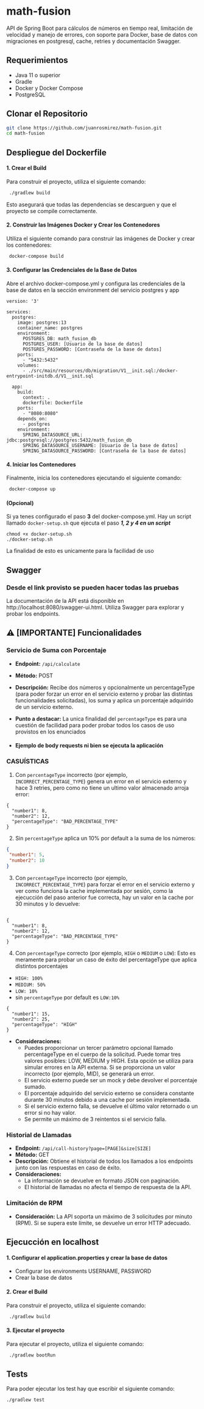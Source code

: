 # math-fusion

API de Spring Boot para cálculos de números en tiempo real, limitación de velocidad y manejo de errores, con soporte para Docker, base de datos con migraciones en postgresql, cache, retries y documentación Swagger.


## Requerimientos

- Java 11 o superior
- Gradle
- Docker y Docker Compose
- PostgreSQL

## Clonar el Repositorio

```bash
git clone https://github.com/juanrosmirez/math-fusion.git
cd math-fusion
```

## Despliegue del Dockerfile

#### 1. Crear el Build
Para construir el proyecto, utiliza el siguiente comando:

```bash
 ./gradlew build
```

Esto asegurará que todas las dependencias se descarguen y que el proyecto se compile correctamente.

#### 2. Construir las Imágenes Docker y Crear los Contenedores

Utiliza el siguiente comando para construir las imágenes de Docker y crear los contenedores:

```bash
 docker-compose build
```

#### 3. Configurar las Credenciales de la Base de Datos

Abre el archivo docker-compose.yml y configura las credenciales de la base de datos en la sección environment del servicio postgres y app

```
version: '3'

services:
  postgres:
    image: postgres:13
    container_name: postgres
    environment:
      POSTGRES_DB: math_fusion_db
      POSTGRES_USER: [Usuario de la base de datos]
      POSTGRES_PASSWORD: [Contraseña de la base de datos]
    ports:
      - "5432:5432"
    volumes:
      - ./src/main/resources/db/migration/V1__init.sql:/docker-entrypoint-initdb.d/V1__init.sql

  app:
    build:
      context: .
      dockerfile: Dockerfile
    ports:
      - "8080:8080"    
    depends_on:
      - postgres
    environment:
      SPRING_DATASOURCE_URL: jdbc:postgresql://postgres:5432/math_fusion_db
      SPRING_DATASOURCE_USERNAME: [Usuario de la base de datos]
      SPRING_DATASOURCE_PASSWORD: [Contraseña de la base de datos]
```


#### 4. Iniciar los Contenedores
Finalmente, inicia los contenedores ejecutando el siguiente comando:
```bash
 docker-compose up
```

#### (Opcional)
Si ya tenes configurado el paso **3** del docker-compose.yml. Hay un script llamado `docker-setup.sh` que ejecuta el paso ***1, 2 y 4 en un script***

```
chmod +x docker-setup.sh
./docker-setup.sh 
```

La finalidad de esto es unicamente para la facilidad de uso

## Swagger
### Desde el link provisto se pueden hacer todas las pruebas
La documentación de la API está disponible en http://localhost:8080/swagger-ui.html. Utiliza Swagger para explorar y probar los endpoints.

###

## ⚠ [IMPORTANTE] Funcionalidades 

### Servicio de Suma con Porcentaje
- **Endpoint:** `/api/calculate`
- **Método:** POST
- **Descripción:** Recibe dos números y opcionalmente un percentageType (para poder forzar un error en el servicio externo y probar las distintas funcionalidades solicitadas), los suma y aplica un porcentaje adquirido de un servicio externo.
- **Punto a destacar:** La unica finalidad del `percentageType` es para una cuestión de facilidad para poder probar todos los casos de uso provistos en los enunciados


- #### Ejemplo de body requests ni bien se ejecuta la aplicación

### CASUÍSTICAS

1. Con `percentageType` incorrecto (por ejemplo, `INCORRECT_PERCENTAGE_TYPE`) genera un error en el servicio externo y hace 3 retries, pero como no tiene un ultimo valor almacenado arroja error:
```
{
  "number1": 8,
  "number2": 12,
  "percentageType": "BAD_PERCENTAGE_TYPE"
}
```

2. Sin `percentageType` aplica un 10% por default a la suma de los números:
 ```json
{
  "number1": 5,
  "number2": 10
}
```

3. Con `percentageType` incorrecto (por ejemplo, `INCORRECT_PERCENTAGE_TYPE`) para forzar el error en el servicio externo y ver como funciona la cache implementada por sesión, como la ejecucción del paso anterior fue correcta, hay un valor en la cache por 30 minutos y lo devuelve:
```

{
  "number1": 8,
  "number2": 12,
  "percentageType": "BAD_PERCENTAGE_TYPE"
}
```

4. Con `percentageType` correcto (por ejemplo, `HIGH` o `MEDIUM` o `LOW`):
Esto es meramente para probar un caso de éxito del percentageType que aplica distintos porcentajes
- `HIGH: 100%` 
- `MEDIUM: 50%`
- `LOW: 10%`
- sin `percentageType` por default es `LOW:10%`
```
{
  "number1": 15,
  "number2": 25,
  "percentageType": "HIGH"
}
```
- **Consideraciones:**
  - Puedes proporcionar un tercer parámetro opcional llamado percentageType en el cuerpo de la solicitud. Puede tomar tres valores posibles: LOW, MEDIUM y HIGH. Esta opción se utiliza para simular errores en la API externa. Si se proporciona un valor incorrecto (por ejemplo, MID), se generará un error.
  - El servicio externo puede ser un mock y debe devolver el porcentaje sumado.
  - El porcentaje adquirido del servicio externo se considera constante durante 30 minutos debido a una cache por sesión implementada.
  - Si el servicio externo falla, se devuelve el último valor retornado o un error si no hay valor.
  - Se permite un máximo de 3 reintentos si el servicio falla.

### Historial de Llamadas

- **Endpoint:** `/api/call-history?page=[PAGE]&size[SIZE]`
- **Método:** GET
- **Descripción:** Obtiene el historial de todos los llamados a los endpoints junto con las respuestas en caso de éxito.
- **Consideraciones:**
  - La información se devuelve en formato JSON con paginación.
  - El historial de llamadas no afecta el tiempo de respuesta de la API.
  
  
### Limitación de RPM

- **Consideración:** La API soporta un máximo de 3 solicitudes por minuto (RPM). Si se supera este límite, se devuelve un error HTTP adecuado.

## Ejecucción en localhost

#### 1. Configurar el application.properties y crear la base de datos
- Configurar los environments USERNAME, PASSWORD
- Crear la base de datos


#### 2. Crear el Build
Para construir el proyecto, utiliza el siguiente comando:

```bash
 ./gradlew build
```

#### 3. Ejecutar  el proyecto
Para ejecutar el proyecto, utiliza el siguiente comando:

```bash
 ./gradlew bootRun
```


## Tests
Para poder ejecutar los test hay que escribir el siguiente comando:
```
./gradlew test
````


